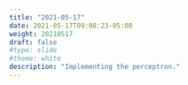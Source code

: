 ```yaml
---
title: "2021-05-17" 
date: 2021-05-17T09:08:23-05:00
weight: 20210517
draft: false
#type: slide
#theme: white
description: "Implementing the perceptron."
---
```



